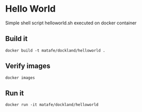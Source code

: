 # Hello World

Simple shell script helloworld.sh executed on docker container

## Build it
```docker build -t matafe/dockland/helloworld .```

## Verify images
```docker images```

## Run it
```docker run -it matafe/dockland/helloworld```

